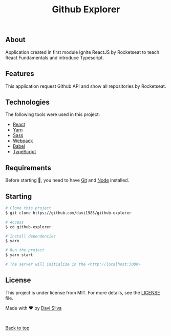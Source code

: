 <h1 align="center">Github Explorer</h1>

<br>

## About

Application created in first module Ignite ReactJS by Rocketseat to teach React Fundamentals and introduce Typescript.

## Features

This application request Github API and show all repositories by Rocketseat.

## Technologies

The following tools were used in this project:

- [React](https://reactjs.org/)
- [Yarn](https://yarnpkg.com/)
- [Sass](https://sass-lang.com/)
- [Webpack](https://webpack.js.org/)
- [Babel](https://babeljs.io/)
- [TypeScript](https://www.typescriptlang.org/)

## Requirements

Before starting :checkered_flag:, you need to have [Git](https://git-scm.com) and [Node](https://nodejs.org/en/) installed.

## Starting

```bash
# Clone this project
$ git clone https://github.com/davi1985/github-explorer

# Access
$ cd github-explorer

# Install dependencies
$ yarn

# Run the project
$ yarn start

# The server will initialize in the <http://localhost:3000>
```

## License

This project is under license from MIT. For more details, see the [LICENSE](LICENSE.md) file.

Made with :heart: by <a href="https://github.com/davi1985" target="_blank">Davi Silva</a>

&#xa0;

<a href="#top">Back to top</a>
